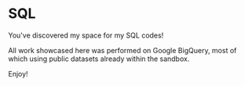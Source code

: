 # SQL
You've discovered my space for my SQL codes! 

All work showcased here was performed on Google BigQuery, most of which using public datasets already within the sandbox.

Enjoy!
